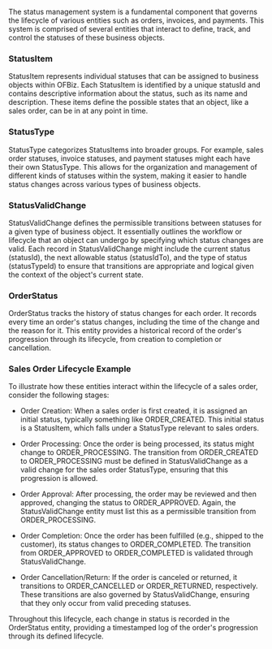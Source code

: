 The status management system is a fundamental component that governs the lifecycle of various entities such as orders, invoices, and payments. This system is comprised of several entities that interact to define, track, and control the statuses of these business objects. 

### StatusItem
StatusItem represents individual statuses that can be assigned to business objects within OFBiz. Each StatusItem is identified by a unique statusId and contains descriptive information about the status, such as its name and description. These items define the possible states that an object, like a sales order, can be in at any point in time.

### StatusType
StatusType categorizes StatusItems into broader groups. For example, sales order statuses, invoice statuses, and payment statuses might each have their own StatusType. This allows for the organization and management of different kinds of statuses within the system, making it easier to handle status changes across various types of business objects.

### StatusValidChange
StatusValidChange defines the permissible transitions between statuses for a given type of business object. It essentially outlines the workflow or lifecycle that an object can undergo by specifying which status changes are valid. Each record in StatusValidChange might include the current status (statusId), the next allowable status (statusIdTo), and the type of status (statusTypeId) to ensure that transitions are appropriate and logical given the context of the object's current state.

### OrderStatus
OrderStatus tracks the history of status changes for each order. It records every time an order's status changes, including the time of the change and the reason for it. This entity provides a historical record of the order's progression through its lifecycle, from creation to completion or cancellation.

### Sales Order Lifecycle Example
To illustrate how these entities interact within the lifecycle of a sales order, consider the following stages:

* Order Creation: When a sales order is first created, it is assigned an initial status, typically something like ORDER_CREATED. This initial status is a StatusItem, which falls under a StatusType relevant to sales orders.

* Order Processing: Once the order is being processed, its status might change to ORDER_PROCESSING. The transition from ORDER_CREATED to ORDER_PROCESSING must be defined in StatusValidChange as a valid change for the sales order StatusType, ensuring that this progression is allowed.

* Order Approval: After processing, the order may be reviewed and then approved, changing the status to ORDER_APPROVED. Again, the StatusValidChange entity must list this as a permissible transition from ORDER_PROCESSING.

* Order Completion: Once the order has been fulfilled (e.g., shipped to the customer), its status changes to ORDER_COMPLETED. The transition from ORDER_APPROVED to ORDER_COMPLETED is validated through StatusValidChange.

* Order Cancellation/Return: If the order is canceled or returned, it transitions to ORDER_CANCELLED or ORDER_RETURNED, respectively. These transitions are also governed by StatusValidChange, ensuring that they only occur from valid preceding statuses.

Throughout this lifecycle, each change in status is recorded in the OrderStatus entity, providing a timestamped log of the order's progression through its defined lifecycle. 


